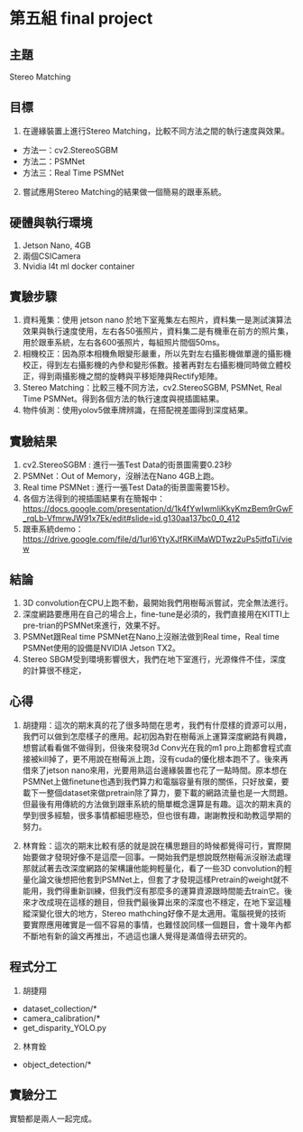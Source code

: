 # 第五組 final project
## 主題
Stereo Matching

## 目標
1. 在邊緣裝置上進行Stereo Matching，比較不同方法之間的執行速度與效果。
* 方法一：cv2.StereoSGBM
* 方法二：PSMNet
* 方法三：Real Time PSMNet
2. 嘗試應用Stereo Matching的結果做一個簡易的跟車系統。

## 硬體與執行環境
1. Jetson Nano, 4GB
2. 兩個CSICamera
3. Nvidia l4t ml docker container

## 實驗步驟
1. 資料蒐集：使用 jetson nano 於地下室蒐集左右照片，資料集一是測試演算法效果與執行速度使用，左右各50張照片，資料集二是有機車在前方的照片集，用於跟車系統，左右各600張照片，每組照片間個50ms。 
2.  相機校正：因為原本相機魚眼變形嚴重，所以先對左右攝影機做單邊的攝影機校正，得到左右攝影機的內參和變形係數。接著再對左右攝影機同時做立體校正，得到兩攝影機之間的旋轉與平移矩陣與Rectify矩陣。
3. Stereo Matching：比較三種不同方法，cv2.StereoSGBM, PSMNet, Real Time PSMNet。得到各個方法的執行速度與視插圖結果。
4. 物件偵測：使用yolov5做車牌辨識，在搭配視差圖得到深度結果。

## 實驗結果
1. cv2.StereoSGBM : 進行一張Test Data的街景圖需要0.23秒
2. PSMNet：Out of Memory，沒辦法在Nano 4GB上跑。
3. Real time PSMNet : 進行一張Test Data的街景圖需要15秒。
5. 各個方法得到的視插圖結果有在簡報中： https://docs.google.com/presentation/d/1k4fYwIwmIiKkyKmzBem9rGwF_rqLb-VfmrwJW91x7Ek/edit#slide=id.g130aa137bc0_0_412
6. 跟車系統demo：https://drive.google.com/file/d/1url6YtyXJfRKilMaWDTwz2uPs5jtfqTi/view

## 結論
1. 3D convolution在CPU上跑不動，最開始我們用樹莓派嘗試，完全無法進行。
2. 深度網路要應用在自己的場合上，fine-tune是必須的，我們直接用在KITTI上pre-trian的PSMNet來進行，效果不好。
3. PSMNet跟Real time PSMNet在Nano上沒辦法做到Real time，Real time PSMNet使用的設備是NVIDIA Jetson TX2。
4. Stereo SBGM受到環境影響很大，我們在地下室進行，光源條件不佳，深度的計算很不穩定，

## 心得
1. 胡捷翔：這次的期末真的花了很多時間在思考，我們有什麼樣的資源可以用，我們可以做到怎麼樣子的應用。起初因為對在樹莓派上運算深度網路有興趣，想嘗試看看做不做得到，但後來發現3d Conv光在我的m1 pro上跑都會程式直接被kill掉了，更不用說在樹莓派上跑，沒有cuda的優化根本跑不了。後來再借來了jetson nano來用，光要用熟這台邊緣裝置也花了一點時間。原本想在PSMNet上做finetune也遇到我們算力和電腦容量有限的關係，只好放棄，要載下一整個dataset來做pretrain除了算力，要下載的網路流量也是一大問題。但最後有用傳統的方法做到跟車系統的簡單概念還算是有趣。這次的期末真的學到很多經驗，很多事情都細思極恐，但也很有趣，謝謝教授和助教這學期的努力。

2. 林育銓：這次的期末比較有感的就是說在構思題目的時候都覺得可行，實際開始要做才發現好像不是這麼一回事。一開始我們是想說既然樹莓派沒辦法處理那就試著去改深度網路的架構讓他能夠輕量化，看了一些3D convolution的輕量化論文後想把他套到PSMNet上，但套了才發現這樣Pretrain的weight就不能用，我們得重新訓練，但我們沒有那麼多的運算資源跟時間能去train它。後來才改成現在這樣的題目，但我們最後算出來的深度也不穩定，在地下室這種縱深變化很大的地方，Stereo mathching好像不是太適用。電腦視覺的技術要實際應用確實是一個不容易的事情，也難怪說同樣一個題目，會十幾年內都不斷地有新的論文再推出，不過這也讓人覺得是滿值得去研究的。

## 程式分工
1. 胡捷翔
* dataset_collection/*
* camera_calibration/*
* get_disparity_YOLO.py

2. 林育銓
* object_detection/*

## 實驗分工
實驗都是兩人一起完成。